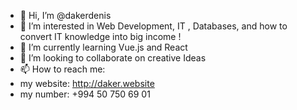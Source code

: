 - 👋 Hi, I’m @dakerdenis
- 👀 I’m interested in Web Development, IT , Databases, and how to convert IT knowledge into big income !
- 🌱 I’m currently learning Vue.js and React
- 💞️ I’m looking to collaborate on creative Ideas
- 📫 How to reach me:
 -  my website: http://daker.website
 -  my number: +994 50 750 69 01 

<!---
dakerdenis/dakerdenis is a ✨ special ✨ repository because its `README.md` (this file) appears on your GitHub profile.
You can click the Preview link to take a look at your changes.
--->
